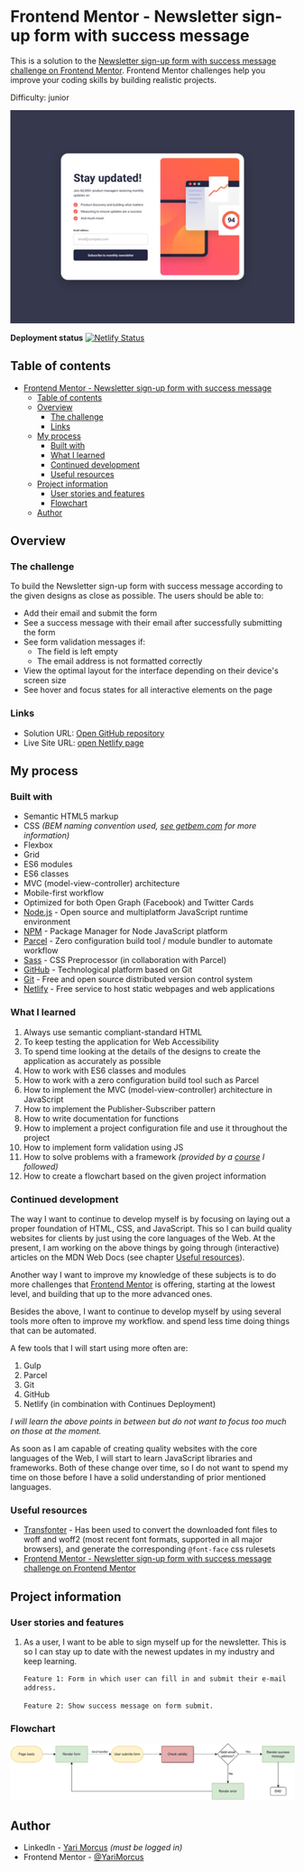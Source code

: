# Frontend Mentor - Newsletter sign-up form with success message

This is a solution to the [Newsletter sign-up form with success message challenge on Frontend Mentor](https://www.frontendmentor.io/challenges/newsletter-signup-form-with-success-message-3FC1AZbNrv). Frontend Mentor challenges help you improve your coding skills by building realistic projects.

Difficulty: junior

![Screenshot of the newsletter component](screenshot.jpg)

**Deployment status** [![Netlify Status](https://api.netlify.com/api/v1/badges/e0cfa225-7ac9-4af5-878e-f91c5afe538c/deploy-status)](https://app.netlify.com/sites/newsletter-component-yari-morcus/deploys)

## Table of contents

- [Frontend Mentor - Newsletter sign-up form with success message](#frontend-mentor---newsletter-sign-up-form-with-success-message)
  - [Table of contents](#table-of-contents)
  - [Overview](#overview)
    - [The challenge](#the-challenge)
    - [Links](#links)
  - [My process](#my-process)
    - [Built with](#built-with)
    - [What I learned](#what-i-learned)
    - [Continued development](#continued-development)
    - [Useful resources](#useful-resources)
  - [Project information](#project-information)
    - [User stories and features](#user-stories-and-features)
    - [Flowchart](#flowchart)
  - [Author](#author)

## Overview

### The challenge

To build the Newsletter sign-up form with success message according to the given designs as close as possible.
The users should be able to:

- Add their email and submit the form
- See a success message with their email after successfully submitting the form
- See form validation messages if:
  - The field is left empty
  - The email address is not formatted correctly
- View the optimal layout for the interface depending on their device's screen size
- See hover and focus states for all interactive elements on the page

### Links

- Solution URL: [Open GitHub repository](https://github.com/YariMorcus/fn-newsletter-component)
- Live Site URL: [open Netlify page](https://newsletter-component-yari-morcus.netlify.app)

## My process

### Built with

- Semantic HTML5 markup
- CSS _(BEM naming convention used, [see getbem.com](http://getbem.com) for more information)_
- Flexbox
- Grid
- ES6 modules
- ES6 classes
- MVC (model-view-controller) architecture
- Mobile-first workflow
- Optimized for both Open Graph (Facebook) and Twitter Cards
- [Node.js](https://nextjs.org/) - Open source and multiplatform JavaScript runtime environment
- [NPM](https://www.npmjs.com/) - Package Manager for Node JavaScript platform
- [Parcel](https://parceljs.org/) - Zero configuration build tool / module bundler to automate workflow
- [Sass](https://sass-lang.com/) - CSS Preprocessor (in collaboration with Parcel)
- [GitHub](https://github.com/) - Technological platform based on Git
- [Git](https://git-scm.com/) - Free and open source distributed version control system
- [Netlify](https://www.netlify.com/) - Free service to host static webpages and web applications

### What I learned

1. Always use semantic compliant-standard HTML
2. To keep testing the application for Web Accessibility
3. To spend time looking at the details of the designs to create the application as accurately as possible
4. How to work with ES6 classes and modules
5. How to work with a zero configuration build tool such as Parcel
6. How to implement the MVC (model-view-controller) architecture in JavaScript
7. How to implement the Publisher-Subscriber pattern
8. How to write documentation for functions
9. How to implement a project configuration file and use it throughout the project
10. How to implement form validation using JS
11. How to solve problems with a framework _(provided by a [course](https://www.udemy.com/course/the-complete-javascript-course/) I followed)_
12. How to create a flowchart based on the given project information

### Continued development

The way I want to continue to develop myself is by focusing on laying out a proper foundation of HTML, CSS, and JavaScript.
This so I can build quality websites for clients by just using the core languages of the Web.
At the present, I am working on the above things by going through (interactive) articles on the MDN Web Docs (see chapter [Useful resources](#useful-resources)).

Another way I want to improve my knowledge of these subjects is to do more challenges that [Frontend Mentor](https://www.frontendmentor.io/challenges) is offering, starting at the lowest level, and building that up to the more advanced ones.

Besides the above, I want to continue to develop myself by using several tools more often to improve my workflow. and spend less time doing things that can be automated.

A few tools that I will start using more often are:

1. Gulp
2. Parcel
3. Git
4. GitHub
5. Netlify (in combination with Continues Deployment)

_I will learn the above points in between but do not want to focus too much on those at the moment._

As soon as I am capable of creating quality websites with the core languages of the Web, I will start to learn JavaScript libraries and frameworks. Both of these change over time, so I do not want to spend my time on those before I have a solid understanding of prior mentioned languages.

### Useful resources

- [Transfonter](https://transfonter.org) - Has been used to convert the downloaded font files to woff and woff2 (most recent font formats, supported in all major browsers), and generate the corresponding `@font-face` css rulesets
- [Frontend Mentor - Newsletter sign-up form with success message challenge on Frontend Mentor](https://www.frontendmentor.io/challenges/newsletter-signup-form-with-success-message-3FC1AZbNrv)

## Project information

### User stories and features

1.  As a user, I want to be able to sign myself up for the newsletter. This is so I can stay up to date with the newest updates in my industry and keep learning.

        Feature 1: Form in which user can fill in and submit their e-mail address.

        Feature 2: Show success message on form submit.

### Flowchart

![Flowchart](newsletter-component.svg)

## Author

- LinkedIn - [Yari Morcus](https://www.linkedin.com/in/yarimorcus) _(must be logged in)_
- Frontend Mentor - [@YariMorcus](https://www.frontendmentor.io/profile/YariMorcus)
